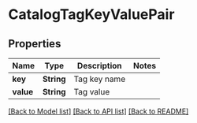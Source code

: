 # CatalogTagKeyValuePair

## Properties

Name | Type | Description | Notes
------------ | ------------- | ------------- | -------------
**key** | **String** | Tag key name | 
**value** | **String** | Tag value | 

[[Back to Model list]](../README.md#documentation-for-models) [[Back to API list]](../README.md#documentation-for-api-endpoints) [[Back to README]](../README.md)


